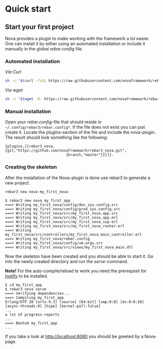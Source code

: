 # Quick start

## Start your first project

Nova provides a plugin to make working with the framework a lot easier. One can install it by either using
an automated installation or include it manually in the global *rebar.config* file.

### Automated installation

*Via Curl*

```bash
sh -c "$(curl -fsSL https://raw.githubusercontent.com/novaframework/rebar3_nova/master/install.sh)"
```

*Via wget*
```bash
sh -c "$(wget -O- https://raw.githubusercontent.com/novaframework/rebar3_nova/master/install.sh)"
```

### Manual installation

Open your *rebar.config*-file that should reside in `~/.config/rebar3/rebar.config*`. If the file does not exist you
can just create it. Locate the *plugins*-section of the file and include the nova-plugin. The result should look something like
the following:

```
{plugins,[{rebar3_nova,{git,"https://github.com/novaframework/rebar3_nova.git",
                            {branch,"master"}}}]}.
```


### Creating the skeleton

After the installation of the Nova-plugin is done use rebar3 to generate a new project.

```bash
rebar3 new nova my_first_nova
```

```
$ rebar3 new nova my_first_app
===> Writing my_first_nova/config/dev_sys.config.src
===> Writing my_first_nova/config/prod_sys.config.src
===> Writing my_first_nova/src/my_first_nova.app.src
===> Writing my_first_nova/src/my_first_nova_app.erl
===> Writing my_first_nova/src/my_first_nova_sup.erl
===> Writing my_first_nova/src/my_first_nova_router.erl
===> Writing my_first_nova/src/controllers/my_first_nova_main_controller.erl
===> Writing my_first_nova/rebar.config
===> Writing my_first_nova/config/vm.args.src
===> Writing my_first_nova/src/views/my_first_nova_main.dtl
```

Now the skeleton have been created and you should be able to start it. Go into the newly created directory and run the *serve*-command.

**Note!** For the auto-compile/reload to work you need the prerequisit for [inotify](https://github.com/massemanet/inotify) to be installed.

```
$ cd my_first_app
$ rebar3 nova serve
===> Verifying dependencies...
===> Compiling my_first_app
Erlang/OTP 20 [erts-9.3] [source] [64-bit] [smp:8:8] [ds:8:8:10] [async-threads:0] [hipe] [kernel-poll:false]
...
a lot of progress-reports
...
===> Booted my_first_app
...
```

If you take a look at [http://localhost:8080](http://localhost:8080) you should be greeted by a Nova-page.
